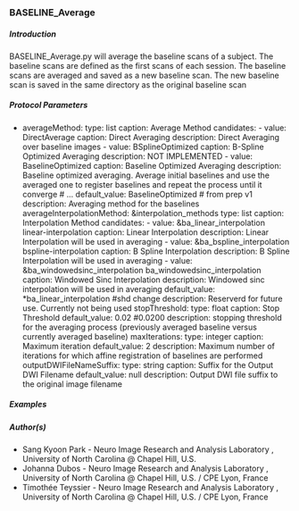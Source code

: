 ### BASELINE_Average

##### Introduction

BASELINE_Average.py will average the baseline scans of a subject. The baseline scans are defined as the first scans of each session. The baseline scans are averaged and saved as a new baseline scan. The new baseline scan is saved in the same directory as the original baseline scan

##### Protocol Parameters


- averageMethod: 
        type: list 
        caption: Average Method
        candidates:
          - value: DirectAverage
            caption: Direct Averaging
            description: Direct Averaging over baseline images 
          - value: BSplineOptimized
            caption: B-Spline Optimized Averaging
            description: NOT IMPLEMENTED
          - value: BaselineOptimized
            caption: Baseline Optimized Averaging
            description: Baseline  optimized averaging. Average initial baselines and use the averaged one to register baselines and repeat the process until it converge
          # ...
        default_value: BaselineOptimized # from prep v1
        description: Averaging method for the baselines
      averageInterpolationMethod: 
        &interpolation_methods
        type: list 
        caption: Interpolation Method
        candidates:
          - value: &ba_linear_interpolation linear-interpolation
            caption:  Linear Interpolation
            description: Linear Interpolation will be used in averaging
          - value: &ba_bspline_interpolation bspline-interpolation
            caption: B Spline Interpolation
            description: B Spline Interpolation will be used in averaging
          - value: &ba_windowedsinc_interpolation ba_windowedsinc_interpolation
            caption: Windowed Sinc Interpolation
            description: Windowed sinc interpolation will be used in averaging
        default_value: *ba_linear_interpolation  #shd change
        description: Reserverd for future use. Currently not being used
      stopThreshold: 
        type: float
        caption: Stop Threshold
        default_value: 0.02 #0.0200
        description: stopping threshold for the averaging process (previously averaged baseline versus currently averaged baseline)
      maxIterations: 
        type: integer
        caption: Maximum iteration
        default_value: 2
        description: Maximum number of iterations for which affine registration of baselines are performed
      outputDWIFileNameSuffix: 
        type: string 
        caption: Suffix for the Output DWI Filename
        default_value: null
        description: Output DWI file suffix to the original image filename 

##### Examples


##### Author(s)


- Sang Kyoon Park -  Neuro Image Research and Analysis Laboratory , University of North Carolina @ Chapel Hill, U.S.
- Johanna Dubos - Neuro Image Research and Analysis Laboratory , University of North Carolina @ Chapel Hill, U.S. / CPE Lyon, France
- Timothée Teyssier - Neuro Image Research and Analysis Laboratory , University of North Carolina @ Chapel Hill, U.S. / CPE Lyon, France
